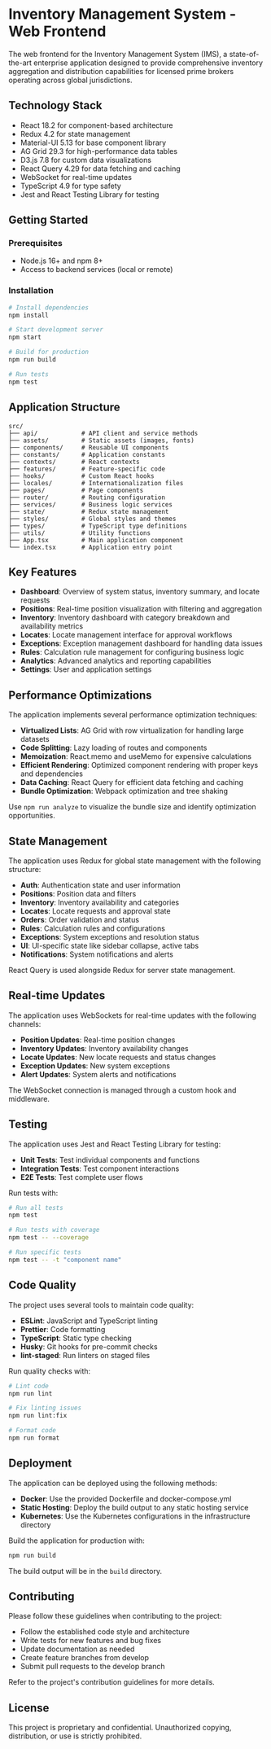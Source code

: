 # Inventory Management System - Web Frontend

The web frontend for the Inventory Management System (IMS), a state-of-the-art enterprise application designed to provide comprehensive inventory aggregation and distribution capabilities for licensed prime brokers operating across global jurisdictions.

## Technology Stack

- React 18.2 for component-based architecture
- Redux 4.2 for state management
- Material-UI 5.13 for base component library
- AG Grid 29.3 for high-performance data tables
- D3.js 7.8 for custom data visualizations
- React Query 4.29 for data fetching and caching
- WebSocket for real-time updates
- TypeScript 4.9 for type safety
- Jest and React Testing Library for testing

## Getting Started

### Prerequisites
- Node.js 16+ and npm 8+
- Access to backend services (local or remote)

### Installation
```bash
# Install dependencies
npm install

# Start development server
npm start

# Build for production
npm run build

# Run tests
npm test
```

## Application Structure

```
src/
├── api/            # API client and service methods
├── assets/         # Static assets (images, fonts)
├── components/     # Reusable UI components
├── constants/      # Application constants
├── contexts/       # React contexts
├── features/       # Feature-specific code
├── hooks/          # Custom React hooks
├── locales/        # Internationalization files
├── pages/          # Page components
├── router/         # Routing configuration
├── services/       # Business logic services
├── state/          # Redux state management
├── styles/         # Global styles and themes
├── types/          # TypeScript type definitions
├── utils/          # Utility functions
├── App.tsx         # Main application component
└── index.tsx       # Application entry point
```

## Key Features

- **Dashboard**: Overview of system status, inventory summary, and locate requests
- **Positions**: Real-time position visualization with filtering and aggregation
- **Inventory**: Inventory dashboard with category breakdown and availability metrics
- **Locates**: Locate management interface for approval workflows
- **Exceptions**: Exception management dashboard for handling data issues
- **Rules**: Calculation rule management for configuring business logic
- **Analytics**: Advanced analytics and reporting capabilities
- **Settings**: User and application settings

## Performance Optimizations

The application implements several performance optimization techniques:

- **Virtualized Lists**: AG Grid with row virtualization for handling large datasets
- **Code Splitting**: Lazy loading of routes and components
- **Memoization**: React.memo and useMemo for expensive calculations
- **Efficient Rendering**: Optimized component rendering with proper keys and dependencies
- **Data Caching**: React Query for efficient data fetching and caching
- **Bundle Optimization**: Webpack optimization and tree shaking

Use `npm run analyze` to visualize the bundle size and identify optimization opportunities.

## State Management

The application uses Redux for global state management with the following structure:

- **Auth**: Authentication state and user information
- **Positions**: Position data and filters
- **Inventory**: Inventory availability and categories
- **Locates**: Locate requests and approval state
- **Orders**: Order validation and status
- **Rules**: Calculation rules and configurations
- **Exceptions**: System exceptions and resolution status
- **UI**: UI-specific state like sidebar collapse, active tabs
- **Notifications**: System notifications and alerts

React Query is used alongside Redux for server state management.

## Real-time Updates

The application uses WebSockets for real-time updates with the following channels:

- **Position Updates**: Real-time position changes
- **Inventory Updates**: Inventory availability changes
- **Locate Updates**: New locate requests and status changes
- **Exception Updates**: New system exceptions
- **Alert Updates**: System alerts and notifications

The WebSocket connection is managed through a custom hook and middleware.

## Testing

The application uses Jest and React Testing Library for testing:

- **Unit Tests**: Test individual components and functions
- **Integration Tests**: Test component interactions
- **E2E Tests**: Test complete user flows

Run tests with:
```bash
# Run all tests
npm test

# Run tests with coverage
npm test -- --coverage

# Run specific tests
npm test -- -t "component name"
```

## Code Quality

The project uses several tools to maintain code quality:

- **ESLint**: JavaScript and TypeScript linting
- **Prettier**: Code formatting
- **TypeScript**: Static type checking
- **Husky**: Git hooks for pre-commit checks
- **lint-staged**: Run linters on staged files

Run quality checks with:
```bash
# Lint code
npm run lint

# Fix linting issues
npm run lint:fix

# Format code
npm run format
```

## Deployment

The application can be deployed using the following methods:

- **Docker**: Use the provided Dockerfile and docker-compose.yml
- **Static Hosting**: Deploy the build output to any static hosting service
- **Kubernetes**: Use the Kubernetes configurations in the infrastructure directory

Build the application for production with:
```bash
npm run build
```

The build output will be in the `build` directory.

## Contributing

Please follow these guidelines when contributing to the project:

- Follow the established code style and architecture
- Write tests for new features and bug fixes
- Update documentation as needed
- Create feature branches from develop
- Submit pull requests to the develop branch

Refer to the project's contribution guidelines for more details.

## License

This project is proprietary and confidential. Unauthorized copying, distribution, or use is strictly prohibited.